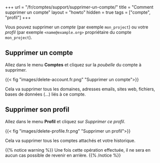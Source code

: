 +++
url = "/fr/comptes/support/supprimer-un-compte/"
title = "Comment supprimer un compte"
layout = "howto"
hidden = true
tags = ["compte", "profil"]
+++

Vous pouvez supprimer un _compte_ (par exemple `mon_project`) ou votre _profil_ (par exemple `<name@example.org>` propriétaire du compte `mon_project`).

## Supprimer un compte 

Allez dans le menu **Comptes** et cliquez sur la _poubelle_ du compte à supprimer.

{{< fig "images/delete-account.fr.png" "Supprimer un compte">}}

Cela va supprimer tous les domaines, adresses emails, sites web, fichiers, bases de données (...) liés à ce compte.

## Supprimer son profil

Allez dans le menu **Profil** et cliquez sur _Supprimer ce profil_.

{{< fig "images/delete-profile.fr.png" "Supprimer un profil">}}

Cela va supprimer tous les comptes attachés et votre historique.

{{% notice warning %}}
Une fois cette opération effectuée, il ne sera en aucun cas possible de revenir en arrière.
{{% /notice %}}
